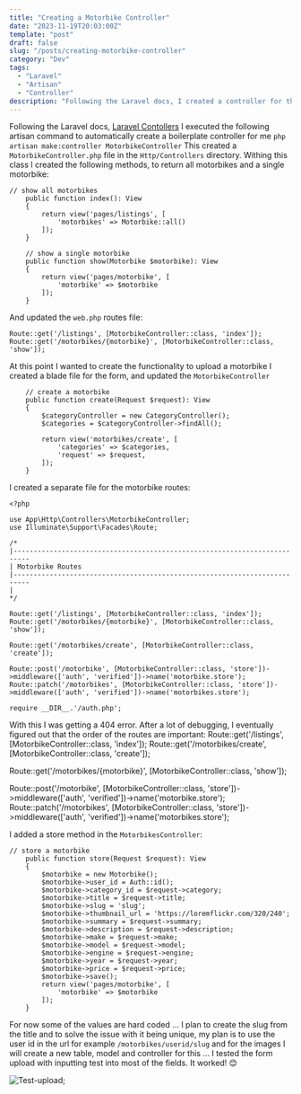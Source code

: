 ```yaml
---
title: "Creating a Motorbike Controller"
date: "2023-11-19T20:03:00Z"
template: "post"
draft: false
slug: "/posts/creating-motorbike-controller"
category: "Dev"
tags:
  - "Laravel"
  - "Artisan"
  - "Controller"
description: "Following the Laravel docs, I created a controller for the Motorbike listings"
---
```

Following the Laravel docs, [Laravel Contollers]( https://laravel.com/docs/10.x/controllers) I executed the following artisan command to automatically create a boilerplate controller for me
`php artisan make:controller MotorbikeController`
This created a `MotorbikeController.php` file in the `Http/Controllers` directory.
Withing this class I created the following methods, to return all motorbikes and a single motorbike:
```
// show all motorbikes
    public function index(): View
    {
        return view('pages/listings', [
            'motorbikes' => Motorbike::all()
        ]);
    }

    // show a single motorbike
    public function show(Motorbike $motorbike): View
    {
        return view('pages/motorbike', [
            'motorbike' => $motorbike
        ]);
    }
```
And updated the `web.php` routes file:
```
Route::get('/listings', [MotorbikeController::class, 'index']);
Route::get('/motorbikes/{motorbike}', [MotorbikeController::class, 'show']);
```
At this point I wanted to create the functionality to upload a motorbike
I created a blade file for the form, and updated the `MotorbikeController`
```
    // create a motorbike
    public function create(Request $request): View
    {
        $categoryController = new CategoryController();
        $categories = $categoryController->findAll();

        return view('motorbikes/create', [
            'categories' => $categories,
            'request' => $request,
        ]);
    }
```
I created a separate file for the motorbike routes:

```
<?php

use App\Http\Controllers\MotorbikeController;
use Illuminate\Support\Facades\Route;

/*
|--------------------------------------------------------------------------
| Motorbike Routes
|--------------------------------------------------------------------------
|
*/

Route::get('/listings', [MotorbikeController::class, 'index']);
Route::get('/motorbikes/{motorbike}', [MotorbikeController::class, 'show']);

Route::get('/motorbikes/create', [MotorbikeController::class, 'create']);

Route::post('/motorbike', [MotorbikeController::class, 'store'])->middleware(['auth', 'verified'])->name('motorbike.store');
Route::patch('/motorbikes', [MotorbikeController::class, 'store'])->middleware(['auth', 'verified'])->name('motorbikes.store');

require __DIR__.'/auth.php';

```
With this I was getting a 404 error. After a lot of debugging, I eventually figured out that the order of the routes are important:
Route::get('/listings', [MotorbikeController::class, 'index']);
Route::get('/motorbikes/create', [MotorbikeController::class, 'create']);

Route::get('/motorbikes/{motorbike}', [MotorbikeController::class, 'show']);

Route::post('/motorbike', [MotorbikeController::class, 'store'])->middleware(['auth', 'verified'])->name('motorbike.store');
Route::patch('/motorbikes', [MotorbikeController::class, 'store'])->middleware(['auth', 'verified'])->name('motorbikes.store');

I added a store method in the `MotorbikesController`:
```
// store a motorbike
    public function store(Request $request): View
    {
        $motorbike = new Motorbike();
        $motorbike->user_id = Auth::id();
        $motorbike->category_id = $request->category;
        $motorbike->title = $request->title;
        $motorbike->slug = 'slug';
        $motorbike->thumbnail_url = 'https://loremflickr.com/320/240';
        $motorbike->summary = $request->summary;
        $motorbike->description = $request->description;
        $motorbike->make = $request->make;
        $motorbike->model = $request->model;
        $motorbike->engine = $request->engine;
        $motorbike->year = $request->year;
        $motorbike->price = $request->price;
        $motorbike->save();
        return view('pages/motorbike', [
            'motorbike' => $motorbike
        ]);
    }
  ```

For now some of the values are hard coded … I plan to create the slug from the title and to solve the issue with it being unique, my plan is to use the user id in the url for example `/motorbikes/userid/slug` and for the images I will create a new table, model and controller for this …
I tested the form upload with inputting test into most of the fields. It worked! 😊

![Test-upload]('./media/testupload.png');
